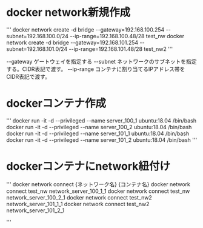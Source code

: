

# docker network新規作成
'''
docker network create -d bridge --gateway=192.168.100.254 --subnet=192.168.100.0/24 --ip-range=192.168.100.48/28 test_nw
docker network create -d bridge --gateway=192.168.101.254 --subnet=192.168.101.0/24 --ip-range=192.168.101.48/28 test_nw2
'''

--gateway ゲートウェイを指定する
--subnet ネットワークのサブネットを指定する。CIDR表記で渡す。
--ip-range コンテナに割り当てるIPアドレス帯をCIDR表記で渡す。


# dockerコンテナ作成
'''
docker run -it -d --privileged --name server_100_1 ubuntu:18.04 /bin/bash
docker run -it -d --privileged --name server_100_2 ubuntu:18.04 /bin/bash
docker run -it -d --privileged --name server_101_1 ubuntu:18.04 /bin/bash
docker run -it -d --privileged --name server_101_2 ubuntu:18.04 /bin/bash
'''


# dockerコンテナにnetwork紐付け
'''
docker network connect {ネットワーク名} {コンテナ名} 
docker network connect test_nw network_server_100_1_1
docker network connect test_nw network_server_100_2_1
docker network connect test_nw2 network_server_101_1_1
docker network connect test_nw2 network_server_101_2_1


'''




